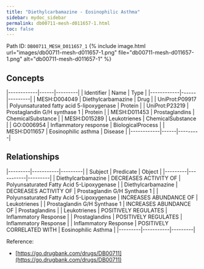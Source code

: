 ```yaml
---
title: "Diethylcarbamazine - Eosinophilic Asthma"
sidebar: mydoc_sidebar
permalink: db00711-mesh-d011657-1.html
toc: false 
---
```



Path ID: `DB00711_MESH_D011657_1`
{% include image.html url="images/db00711-mesh-d011657-1.png" file="db00711-mesh-d011657-1.png" alt="db00711-mesh-d011657-1" %}

## Concepts

|------------|------|---------|
| Identifier | Name | Type    |
|------------|------|---------|
| MESH:D004049 | Diethylcarbamazine | Drug |
| UniProt:P09917 | Polyunsaturated fatty acid 5-lipoxygenase | Protein |
| UniProt:P23219 | Prostaglandin G/H synthase 1 | Protein |
| MESH:D011453 | Prostaglandins | ChemicalSubstance |
| MESH:D015289 | Leukotrienes | ChemicalSubstance |
| GO:0006954 | Inflammatory response | BiologicalProcess |
| MESH:D011657 | Eosinophilic asthma | Disease |
|------------|------|---------|

## Relationships

|---------|-----------|---------|
| Subject | Predicate | Object  |
|---------|-----------|---------|
| Diethylcarbamazine | DECREASES ACTIVITY OF | Polyunsaturated Fatty Acid 5-Lipoxygenase |
| Diethylcarbamazine | DECREASES ACTIVITY OF | Prostaglandin G/H Synthase 1 |
| Polyunsaturated Fatty Acid 5-Lipoxygenase | INCREASES ABUNDANCE OF | Leukotrienes |
| Prostaglandin G/H Synthase 1 | INCREASES ABUNDANCE OF | Prostaglandins |
| Leukotrienes | POSITIVELY REGULATES | Inflammatory Response |
| Prostaglandins | POSITIVELY REGULATES | Inflammatory Response |
| Inflammatory Response | POSITIVELY CORRELATED WITH | Eosinophilic Asthma |
|---------|-----------|---------|

Reference: 
  - [https://go.drugbank.com/drugs/DB00711](https://go.drugbank.com/drugs/DB00711)
